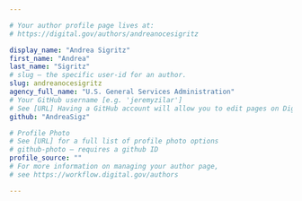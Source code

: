 ```yaml
---

# Your author profile page lives at:
# https://digital.gov/authors/andreanocesigritz

display_name: "Andrea Sigritz"
first_name: "Andrea"
last_name: "Sigritz"
# slug — the specific user-id for an author.
slug: andreanocesigritz
agency_full_name: "U.S. General Services Administration"
# Your GitHub username [e.g. 'jeremyzilar']
# See [URL] Having a GitHub account will allow you to edit pages on DigitalGov. The image used in your GitHub account can also be used to populate your digital.gov profile photo.
github: "AndreaSigz"

# Profile Photo
# See [URL] for a full list of profile photo options
# github-photo — requires a github ID
profile_source: ""
# For more information on managing your author page,
# see https://workflow.digital.gov/authors

---
```

